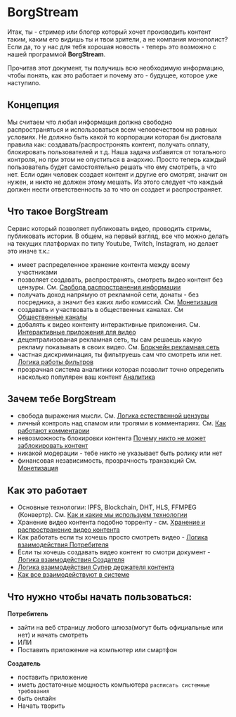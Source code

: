 # BorgStream

Итак, ты - стример или блогер который хочет производить контент таким, каким его видишь ты и твои зрители, а не компания монополист?  Если да, то у нас для тебя хорошая новость - теперь это возможно с нашей программой **BorgStream**.

Прочитав этот документ, ты получишь всю необходимую информацию, чтобы понять, как это работает и почему это - будущее, которое уже наступило.

## Концепция

Мы считаем что любая информация должна свободно распространяться и использоваться всем человечеством на равных условиях. Не должно быть какой то корпорации которая бы диктовала правила как: создавать/распростронять контент, получать оплату, блокировать пользователей и т.д. Наша задача избавится от тотального контроля, но при этом не опуститься в анархию. Просто теперь каждый пользователь будет самостоятельно решать что ему смотреть, а что нет. Если один человек создает контент и другие его смотрят, значит он нужен, и никто не должен этому мешать. Из этого следует что каждый должен нести ответственность за то что он создает и распространяет.  

## Что такое BorgStream

Сервис который позволяет публиковать видео, проводить стримы, публиковать истории. В общем, на первый взгляд, все что можно делать на текущих платформах по типу Youtube, Twitch, Instagram, но делает это иначе т.к.:

- имеет распределенное хранение контента между всему участниками 
- позволяет создавать, распространять, смотреть видео контент без цензуры. См. [Свобода распространения информации](Freedom_of_information.md)
- получать доход напрямую от рекламной сети, донаты - без посредника, а значит без каких либо комиссий. См. [Монетизация](Monetization.md)
- создавать и участвовать в общественных каналах. См [Общественные каналы](Society_channel.md)
- добалять к видео контенту интерактивные приложения. См. [Интерактивные приложения для видео](Video_application.md)
- децентрализованая рекламная сеть, ты сам решаешь какую рекламу показывать в своих видео. См. [Блокчейн рекламная сеть](Blockchain_ad_network.md)
- частная дискриминация, ты фильтруешь сам что смотреть или нет. [Логика работы фильтров](Filter_logic.md)
- прозрачная система аналитики которая позволит точно определить насколько популярен ваш контент [Аналитика](Analytics.md)

## Зачем тебе BorgStream

- свобода выражения мысли. См. [Логика естественной цензуры](The_logic_of_natural_censorship.md)
- личный контроль над спамом или тролями в комментариях. См. [Как работают комментарии](How_comments_work.md) 
- невозможность блокировки контента [Почему никто не может заблокировать контент](Why_no_one_can_block_content.md)
- никакой модерации - тебе никто не указывает быть ролику или нет
- финансовая независимость, прозрачность транзакций См. [Монетизация](Monetization.md)

## Как это работает
- Основные технологии: IPFS, Blockchain, DHT, HLS, FFMPEG (Конвертр). См. [Как и какие мы используем технологии](How_and_what_technologies_do_we_use.md)
- Хранение видео контента подобно торренту - см. [Хранение и распространение видео контента](Storage_and_dissemination_of_information.md)
- Как работать если ты хочешь просто смотреть видео - [Логика взаимодействия Потребителя](Consumer_logic.md) 
- Если ты хочешь создавать видео контент то смотри документ - [Логика взаимодействия Создателя](Creator_logic.md)
- [Логика взаимодействия Супер держателя контента](Super_content_distributor.md)
- [Как все взаимодействуют в системе](How_everyone_interacts_in_the_system.md)

## Что нужно чтобы начать пользоваться:
 **Потребитель** 
- зайти на веб страницу любого шлюза(могут быть официальные или нет) и начать смотреть
- ИЛИ
- Поставить приложение на компьютер или смартфон 

**Создатель** 
- поставить приложение
- иметь достаточные мощность компьютера `расписать системные требования`
- быть онлайн
- Начать творить